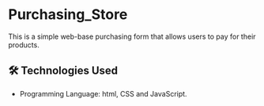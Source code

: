 # Purchasing_Store

This is a simple web-base purchasing form that allows users to pay for their products.

## 🛠️ Technologies Used

- Programming Language: html, CSS and JavaScript.
